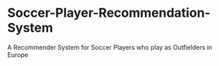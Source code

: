 # Soccer-Player-Recommendation-System
A Recommender System for Soccer Players who play as Outfielders in Europe
